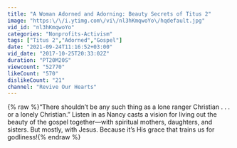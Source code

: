```yaml
---
title: "A Woman Adorned and Adorning: Beauty Secrets of Titus 2"
image: "https:\/\/i.ytimg.com\/vi\/nl3hKmqwoYo\/hqdefault.jpg"
vid_id: "nl3hKmqwoYo"
categories: "Nonprofits-Activism"
tags: ["Titus 2","Adorned","Gospel"]
date: "2021-09-24T11:16:52+03:00"
vid_date: "2017-10-25T20:33:02Z"
duration: "PT20M20S"
viewcount: "52770"
likeCount: "570"
dislikeCount: "21"
channel: "Revive Our Hearts"
---
```

{% raw %}“There shouldn’t be any such thing as a lone ranger Christian . . . or a lonely Christian.” Listen in as Nancy casts a vision for living out the beauty of the gospel together—with spiritual mothers, daughters, and sisters. But mostly, with Jesus. Because it’s His grace that trains us for godliness!{% endraw %}
